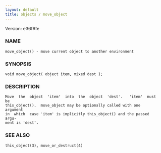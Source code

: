 ```yaml
---
layout: default
title: objects / move_object
---
```


Version: e36f9fe




### NAME
    move_object() - move current object to another environment


### SYNOPSIS
    void move_object( object item, mixed dest );


### DESCRIPTION
    Move  the  object  'item'  into  the  object  'dest'.   'item'  must be
    this_object().  move_object may be optionally called with one  argument
    in  which  case 'item' is implicitly this_object() and the passed argu‐
    ment is 'dest'.


### SEE ALSO
    this_object(3), move_or_destruct(4)



